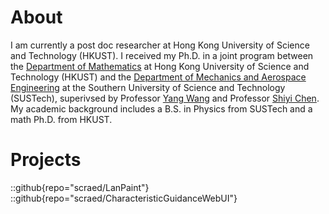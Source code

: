 # About

I am currently a post doc researcher at Hong Kong University of Science and Technology (HKUST). I received my Ph.D. in a joint program between the [Department of Mathematics](https://www.math.hkust.edu.hk/) at Hong Kong University of Science and Technology (HKUST) and the [Department of Mechanics and Aerospace Engineering](https://mae.sustech.edu.cn/en/) at the Southern University of Science and Technology (SUSTech), superivsed by Professor [Yang Wang](https://seng.hkust.edu.hk/about/people/faculty/yang-wang) and Professor [Shiyi Chen](https://www.sustech.edu.cn/en/faculties/english-chen-shiyi.html). My academic background includes a B.S. in Physics from SUSTech and a math Ph.D. from HKUST. 

# Projects

::github{repo="scraed/LanPaint"}
::github{repo="scraed/CharacteristicGuidanceWebUI"}
